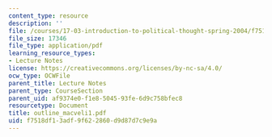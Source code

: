 ```yaml
---
content_type: resource
description: ''
file: /courses/17-03-introduction-to-political-thought-spring-2004/f7518df13adf9f622860d9d87d7c9e9a_outline_macveli1.pdf
file_size: 17346
file_type: application/pdf
learning_resource_types:
- Lecture Notes
license: https://creativecommons.org/licenses/by-nc-sa/4.0/
ocw_type: OCWFile
parent_title: Lecture Notes
parent_type: CourseSection
parent_uid: af9374e0-f1e8-5045-93fe-6d9c758bfec8
resourcetype: Document
title: outline_macveli1.pdf
uid: f7518df1-3adf-9f62-2860-d9d87d7c9e9a
---
```

